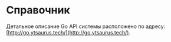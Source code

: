 # Справочник

Детальное описание Go API системы расположено по адресу: [http://go.ytsaurus.tech/](http://go.ytsaurus.tech/).